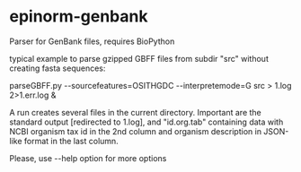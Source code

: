 # epinorm-genbank
Parser for GenBank files, requires BioPython

typical example to parse gzipped GBFF files from subdir "src" without creating fasta sequences:

parseGBFF.py --sourcefeatures=OSITHGDC --interpretemode=G src > 1.log 2>1.err.log &

A run creates several files in the current directory. Important are the standard output [redirected to 1.log], and "id.org.tab" containing data with NCBI organism tax id in the 2nd column and organism description in JSON-like format in the last column.

Please, use --help option for more options
